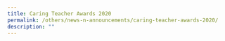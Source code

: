 ```yaml
---
title: Caring Teacher Awards 2020
permalink: /others/news-n-announcements/caring-teacher-awards-2020/
description: ""
---
```

